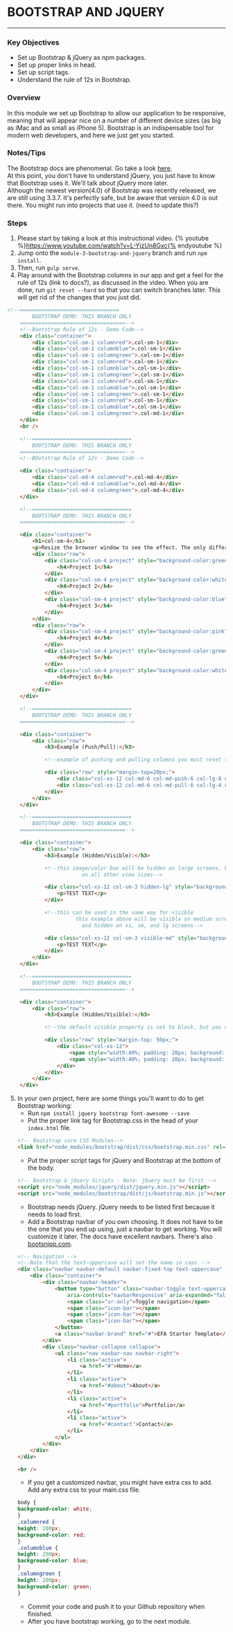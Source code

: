 # BOOTSTRAP AND JQUERY
---

### Key Objectives
* Set up Bootstrap & jQuery as npm packages.
* Set up proper links in head.
* Set up script tags.
* Understand the rule of 12s in Bootstrap.

### Overview
In this module we set up Bootstrap to allow our application to be responsive, meaning that will appear nice on a number of different device sizes (as big as iMac and as small as iPhone 5). Bootstrap is an indispensable tool for modern web developers, and here we just get you started.

### Notes/Tips
The Bootstrap docs are phenomenal. Go take a look [here](https://getbootstrap.com/docs/3.3/).
<br>
At this point, you don't have to understand jQuery, you just have to know that Bootstrap uses it. We'll talk about jQuery more later.
<br>
Although the newest version(4.0) of Bootstrap was recently released, we are still using 3.3.7. It's perfectly safe, but be aware that version 4.0 is out there. You might run into projects that use it. (need to update this?)

### Steps
1. Please start by taking a look at this instructional video. {% youtube %}https://www.youtube.com/watch?v=L-YjzUn8Gxc{% endyoutube %}
2. Jump onto the `module-3-bootstrap-and-jquery` branch and run `npm install`.
3. Then, run `gulp serve`.
4. Play around with the Bootstrap columns in our app and get a feel for the rule of 12s (link to docs?), as discussed in the video. When you are done, run `git reset --hard` so that you can switch branches later. This will get rid of the changes that you just did.
```html
<!--================================
        BOOTSTRAP DEMO: THIS BRANCH ONLY
    ==================================-->
    <!--Bootstrap Rule of 12s - Demo Code-->
    <div class="container">
        <div class="col-sm-1 columnred">.col-sm-1</div>
        <div class="col-sm-1 columnblue">.col-sm-1</div>
        <div class="col-sm-1 columngreen">.col-sm-1</div>
        <div class="col-sm-1 columnred">.col-sm-1</div>
        <div class="col-sm-1 columnblue">.col-sm-1</div>
        <div class="col-sm-1 columngreen">.col-sm-1</div>
        <div class="col-sm-1 columnred">.col-sm-1</div>
        <div class="col-sm-1 columnblue">.col-sm-1</div>
        <div class="col-sm-1 columngreen">.col-sm-1</div>
        <div class="col-sm-1 columnred">.col-sm-1</div>
        <div class="col-sm-1 columnblue">.col-sm-1</div>
        <div class="col-sm-1 columngreen">.col-md-1</div>
    </div>
    <br />
```
```html
    <!--================================
        BOOTSTRAP DEMO: THIS BRANCH ONLY
    ==================================-->
    <!--BOotstrap Rule of 12s - Demo Code-->

    <div class="container">
        <div class="col-md-4 columnred">.col-md-4</div>
        <div class="col-md-4 columnblue">.col-md-4</div>
        <div class="col-md-4 columngreen">.col-md-4</div>
    </div>
```
```html
    <!--================================
        BOOTSTRAP DEMO: THIS BRANCH ONLY
    ==================================-->

    <div class="container">
        <h1>col-sm-4</h1>
        <p>Resize the browser window to see the effect. The only difference is sm-4.</p>
        <div class="row">
            <div class="col-sm-4 project" style="background-color:green">
                <h4>Project 1</h4>
            </div>
            <div class="col-sm-4 project" style="background-color:white">
                <h4>Project 2</h4>
            </div>
            <div class="col-sm-4 project" style="background-color:blue">
                <h4>Project 3</h4>
            </div>
        </div>
        <div class="row">
            <div class="col-sm-4 project" style="background-color:pink">
                <h4>Project 4</h4>
            </div>
            <div class="col-sm-4 project" style="background-color:green">
                <h4>Project 5</h4>
            </div>
            <div class="col-sm-4 project" style="background-color:white">
                <h4>Project 6</h4>
            </div>
        </div>
    </div>
```
```html
    <!--================================
        BOOTSTRAP DEMO: THIS BRANCH ONLY
    ==================================-->

    <div class="container">
        <div class="row">
            <h3>Example (Push/Pull):</h3>

            <!--example of pushing and pulling columns you must reset the next size screen when using push/pull -->

            <div class="row" style="margin-top=20px;">
                <div class="col-xs-12 col-md-6 col-md-push-6 col-lg-8 col-lg-push-0 thumb" style="background-color:pink">Content area</div>
                <div class="col-xs-12 col-md-6 col-md-pull-6 col-lg-4 col-lg-pull-0 thumb" style="background-color:lightgray">Sidebar area</div>
            </div>
        </div>
    </div>
```
```html
    <!--================================
        BOOTSTRAP DEMO: THIS BRANCH ONLY
    ==================================-->

    <div class="container">
        <div class="row">
            <h3>Example (Hidden/Visible):</h3>

            <!--this image/color box will be hidden on large screens, but visible
                        on all other view sizes-->

            <div class="col-xs-12 col-sm-3 hidden-lg" style="background-color:lightblue">
                <p>TEST TEXT</p>
            </div>

            <!--this can be used in the same way for visible
                      this example above will be visible on medium screens,
                        and hidden on xs, sm, and lg screens-->

            <div class="col-xs-12 col-sm-3 visible-md" style="background-color:lightgray">
                <p>TEST TEXT</p>
            </div>
        </div>
    </div>
```
```html
    <!--================================
        BOOTSTRAP DEMO: THIS BRANCH ONLY
    ==================================-->

    <div class="container">
        <div class="row">
            <h3>Example (Hidden/Visible):</h3>

            <!--the default visible property is set to block, but you can override it to inline or inline-block -->

            <div class="row" style="margin-top: 50px;">
                <div class="col-xs-12">
                    <span style="width:40%; padding: 20px; background: lightblue" class="visible-md	-inline-block">Wohoo</span>
                    <span style="width:40%; padding: 20px; background: lightblue" class="visible-md	-inline-block">Wohoo</span>
                </div>
            </div>
        </div>
    </div>
```
5. In your own project, here are some things you'll want to do to get Bootstrap working:
    * Run `npm install jquery bootstrap font-awesome --save`
    * Put the proper link tag for Bootstrap.css in the head of your `index.html` file.
    ```html
    <!-- Bootstrap core CSS Modules-->
    <link href="node_modules/bootstrap/dist/css/bootstrap.min.css" rel="stylesheet">
    ```
    * Put the proper script tags for jQuery and Bootstrap at the bottom of the body.
    ```html
    <!-- Bootstrap & jQuery Scripts - Note: jQuery must be first -->
    <script src="node_modules/jquery/dist/jquery.min.js"></script>
    <script src="node_modules/bootstrap/dist/js/bootstrap.min.js"></script>
    ```
    * Bootstrap needs jQuery. jQuery needs to be listed first because it needs to load first.
    * Add a Bootstrap navbar of you own choosing. It does not have to be the one that you end up using, just a navbar to get working. You will customize it later. The docs have excellent navbars. There's also [bootsnipp.com](https://bootsnipp.com/search?q=navbar).
    ```html
    <!-- Navigation -->
    <!--Note that the text-uppercase will set the name in caps -->
    <div class="navbar navbar-default navbar-fixed-top text-uppercase" id="mainNav" role="navigation">
        <div class="container">
            <div class="navbar-header">
                <button type="button" class="navbar-toggle text-uppercase bg-primary text-white rounded" data-toggle="collapse" data-target=".navbar-collapse"
                    aria-controls="navbarResponsive" aria-expanded="false" aria-label="Toggle navigation">
                    <span class="sr-only">Toggle navigation</span>
                    <span class="icon-bar"></span>
                    <span class="icon-bar"></span>
                    <span class="icon-bar"></span>
                </button>
                <a class="navbar-brand" href="#">EFA Starter Template</a>
            </div>
            <div class="navbar-collapse collapse">
                <ul class="nav navbar-nav navbar-right">
                    <li class="active">
                        <a href="#">Home</a>
                    </li>
                    <li class="active">
                        <a href="#about">About</a>
                    </li>
                    <li class="active">
                        <a href="#portfolio">Portfolio</a>
                    </li>
                    <li class="active">
                        <a href="#contact">Contact</a>
                    </li>
                </ul>
            </div>
        </div>
    </div>

    <br />
    ```
    * If you get a customized navbar, you might have extra css to add. Add any extra css to your main.css file.
    ```css
    body {
    background-color: white;
    }
    .columnred {
	height: 200px;
	background-color: red;
    }
    .columnblue {
	height: 200px;
	background-color: blue;
    }
    .columngreen {
	height: 200px;
	background-color: green;
    }
    ```
    * Commit your code and push it to your Github repository when finished.
    * After you have bootstrap working, go to the next module.
